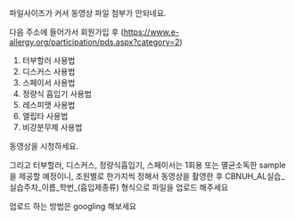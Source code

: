 파일사이즈가 커서 동영상 파일 첨부가 안되네요. 

다음 주소에 들어가서 회원가입 후 
(https://www.e-allergy.org/participation/pds.aspx?category=2)

1. 터부할러 사용법
2. 디스커스 사용법
3. 스페이서 사용법
4. 정량식 흡입기 사용법
5. 레스피맷 사용법
6. 엘립타 사용법
7. 비강분무제 사용법

동영상을 시청하세요.

그리고 터부할러, 디스커스, 정량식흡입기, 스페이서는 1회용 또는 멸균소독한 sample을 제공할 예정이니, 조원별로 한가지씩 정해서 동영상을 촬영한 후 CBNUH_AL실습_실습주차_이름_학번_(흡입제종류) 형식으로 파일을 업로드 해주세요

업로드 하는 방법은 googling 해보세요


